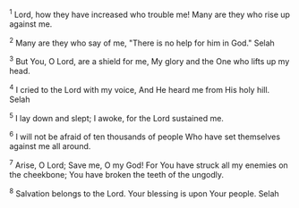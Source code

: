 <sup>1</sup> 
Lord, how they have increased who trouble me! Many are they who rise up against me. 

<sup>2</sup> 
Many are they who say of me, "There is no help for him in God." Selah 

<sup>3</sup> 
But You, O Lord, are a shield for me, My glory and the One who lifts up my head. 

<sup>4</sup> 
I cried to the Lord with my voice, And He heard me from His holy hill. Selah 

<sup>5</sup> 
I lay down and slept; I awoke, for the Lord sustained me. 

<sup>6</sup> 
I will not be afraid of ten thousands of people Who have set themselves against me all around. 

<sup>7</sup> 
Arise, O Lord; Save me, O my God! For You have struck all my enemies on the cheekbone; You have broken the teeth of the ungodly. 

<sup>8</sup> 
Salvation belongs to the Lord. Your blessing is upon Your people. Selah